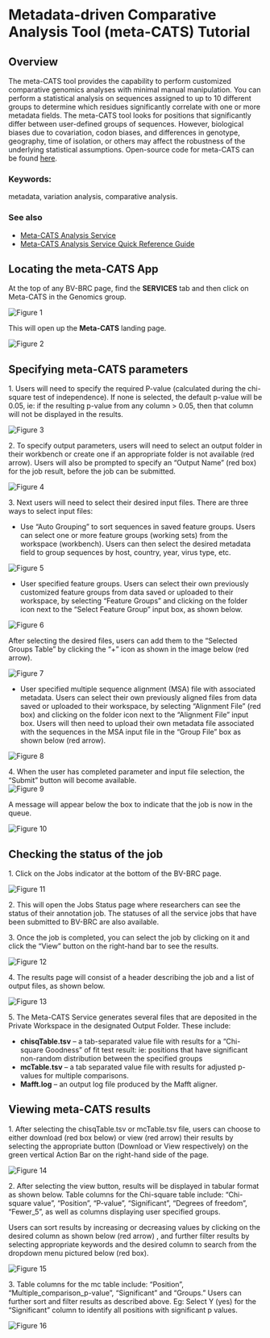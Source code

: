 # Metadata-driven Comparative Analysis Tool (meta-CATS) Tutorial

## Overview
The meta-CATS tool provides the capability to perform customized comparative genomics analyses with minimal manual manipulation. You can perform a statistical analysis on sequences assigned to up to 10 different groups to determine which residues significantly correlate with one or more metadata fields. The meta-CATS tool looks for positions that significantly differ between user-defined groups of sequences. However, biological biases due to covariation, codon biases, and differences in genotype, geography, time of isolation, or others may affect the robustness of the underlying statistical assumptions. Open-source code for meta-CATS can be found [here](https://github.com/JCVenterInstitute/Meta-CATS). 

### Keywords:
metadata, variation analysis, comparative analysis. 

### See also
* [Meta-CATS Analysis Service](https://bv-brc.org/app/MetaCATS)
* [Meta-CATS Analysis Service Quick Reference Guide](../../quick_references/services/metacats.html)

## Locating the meta-CATS App

At the top of any BV-BRC page, find the **SERVICES** tab and then click on Meta-CATS in the Genomics group. 
 
![Figure 1](./images/Picture1.png "Figure 1")

This will open up the **Meta-CATS** landing page. 

![Figure 2](./images/Picture2.png "Figure 2")

## Specifying meta-CATS parameters

1\. Users will need to specify the required P-value (calculated during the chi-square test of independence). If none is selected, the default p-value will be 0.05, ie: if the resulting p-value from any column > 0.05, then that column will not be displayed in the results. 

![Figure 3](./images/Picture3.png "Figure 3")

2\.	To specify output parameters, users will need to select an output folder in their workbench or create one if an appropriate folder is not available (red arrow). Users will also be prompted to specify an “Output Name” (red box) for the job result, before the job can be submitted. 

![Figure 4](./images/Picture4.png "Figure 4")

3\.	Next users will need to select their desired input files. There are three ways to select input files: 

   * Use “Auto Grouping” to sort sequences in saved feature groups. Users can select one or more feature groups (working sets) from the  workspace (workbench). Users can then select the desired metadata field to group sequences by host, country, year, virus type, etc. 

![Figure 5](./images/Picture5.png "Figure 5")

   * User specified feature groups. Users can select their own previously customized  feature groups from data saved or uploaded to their workspace, by selecting “Feature Groups” and clicking on the folder icon next to the “Select Feature Group” input box, as shown below. 

![Figure 6](./images/Picture6.png "Figure 6")

After selecting the desired files, users can add them to the “Selected Groups Table” by clicking the “+” icon as shown in the image below (red arrow).  

![Figure 7](./images/Picture7.png "Figure 7")

   * User specified multiple sequence alignment (MSA) file with associated metadata. Users can select their own previously aligned files from data saved or uploaded to their workspace, by selecting “Alignment File”  (red box) and clicking on the folder icon next to the “Alignment File” input box. Users will then need to upload their own metadata file associated with the sequences in the MSA input file in the “Group File” box as shown below (red arrow). 

![Figure 8](./images/Picture8.png "Figure 8")

4\.	When the user has completed parameter and input file selection, the “Submit” button will become available.  
![Figure 9](./images/Picture9.png "Figure 9")

A message will appear below the box to indicate that the job is now in the queue. 

![Figure 10](./images/Picture10.png "Figure 10")

## Checking the status of the job

1\.	Click on the Jobs indicator at the bottom of the BV-BRC page. 

![Figure 11](./images/Picture11.png "Figure 11")

2\.	This will open the Jobs Status page where researchers can see the status of their annotation job. The statuses of all the service jobs that have been submitted to BV-BRC are also available. 

3\.	Once the job is completed, you can select the job by clicking on it and click the “View” button on the right-hand bar to see the results. 

![Figure 12](./images/Picture12.png "Figure 12")

4\.	The results page will consist of a header describing the job and a list of output files, as shown below. 

![Figure 13](./images/Picture13.png "Figure 13")

5\.	The Meta-CATS Service generates several files that are deposited in the Private Workspace in the designated Output Folder. These include: 

   * **chisqTable.tsv** – a tab-separated value file with results for a “Chi-square Goodness” of fit test result: ie: positions that have significant non-random distribution between the specified groups
   * **mcTable.tsv** – a tab separated value file with results for adjusted  p-values for multiple comparisons.
   * **Mafft.log** – an output log file produced by the Mafft aligner. 

 ## Viewing meta-CATS results

1\.	After selecting the chisqTable.tsv or mcTable.tsv file, users can choose to either download (red box below) or view (red arrow) their results by selecting the appropriate button (Download or View respectively) on the green vertical Action Bar on the right-hand side of the page. 

![Figure 14](./images/Picture14.png "Figure 14")

2\.	After selecting the view button, results will be displayed in tabular format as shown below. Table columns for the Chi-square table include: “Chi-square value”, “Position”, “P-value”, “Significant”, “Degrees of freedom”, “Fewer_5”, as well as columns displaying user specified groups. 

Users can sort results by increasing or decreasing values by clicking on the desired column as shown below (red arrow) , and further filter results by selecting appropriate keywords and the desired column to search from the dropdown menu pictured below (red box). 

![Figure 15](./images/Picture15.png "Figure 15")

3\.	Table columns for the mc table include: 
“Position”, “Multiple_comparison_p-value”, “Significant” and “Groups.” Users can further sort and filter results as described above. Eg: Select Y (yes) for the “Significant” column to identify all positions with significant p values. 

![Figure 16](./images/Picture16.png "Figure 16")